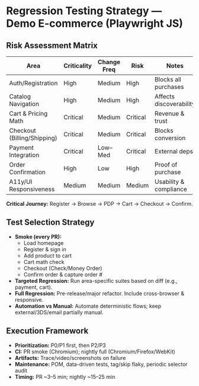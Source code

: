 # Regression Testing Strategy — Demo E-commerce (Playwright JS)

## Risk Assessment Matrix

| Area | Criticality | Change Freq | Risk | Notes |
|------|-------------|-------------|------|------|
| Auth/Registration | High | Medium | High | Blocks all purchases |
| Catalog Navigation | High | Medium | High | Affects discoverability |
| Cart & Pricing Math | Critical | Medium | Critical | Revenue & trust |
| Checkout (Billing/Shipping) | Critical | Medium | Critical | Blocks conversion |
| Payment Integration | Critical | Low–Med | Critical | External deps |
| Order Confirmation | High | Low | High | Proof of purchase |
| A11y/UI Responsiveness | Medium | Medium | Medium | Usability & compliance |

**Critical Journey:** Register → Browse → PDP → Cart → Checkout → Confirm.

## Test Selection Strategy

- **Smoke (every PR):**
  - Load homepage
  - Register & sign in
  - Add product to cart
  - Cart math check
  - Checkout (Check/Money Order)
  - Confirm order & capture order #
- **Targeted Regression:** Run area-specific suites based on diff (e.g., payment, cart).
- **Full Regression:** Pre-release/major refactor. Include cross-browser & responsive.
- **Automation vs Manual:** Automate deterministic flows; keep external/3DS/email partially manual.

## Execution Framework

- **Prioritization:** P0/P1 first, then P2/P3
- **CI:** PR smoke (Chromium); nightly full (Chromium/Firefox/WebKit)
- **Artifacts:** Trace/video/screenshots on failure
- **Maintenance:** POM, data-driven tests, tag/skip flaky, periodic selector audit
- **Timing:** PR ~3–5 min; nightly ~15–25 min
